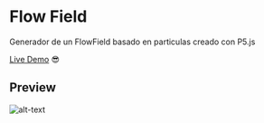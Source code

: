 # Flow Field
Generador de un FlowField basado en particulas creado con P5.js

[Live Demo](https://zevaguillo.github.io/Flow-Field/) 😎

## Preview

![alt-text](https://github.com/ZevaGuillo/Flow-Flied/blob/main/Screenshot.png)
